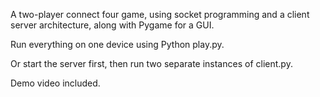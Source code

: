 A two-player connect four game, using socket programming and a client server architecture, along with Pygame for a GUI.

Run everything on one device using Python play.py.

Or start the server first, then run two separate instances of client.py.

Demo video included.
